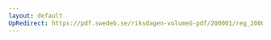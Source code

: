 ```yaml
---
layout: default
UpRedirect: https://pdf.swedeb.se/riksdagen-volumeG-pdf/200001/reg_200001/reg_200001_0164.pdf
---
```

